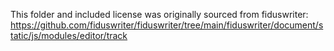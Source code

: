 This folder and included license was originally sourced from fiduswriter: https://github.com/fiduswriter/fiduswriter/tree/main/fiduswriter/document/static/js/modules/editor/track